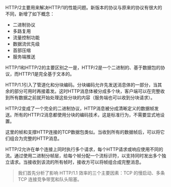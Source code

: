 HTTP/2主要用来解决HTTP/1的性能问题。新版本的协议与原来的协议有很大的不同，新增了如下概念：

- 二进制协议
- 多路复用
- 流量控制功能
- 数据流优先级
- 首部压缩
- 服务端推送

HTTP/1和HTTP/2的主要区别之一是，HTTP/2是一个二进制的、基于数据包的协议，而HTTP/1是完全基于文本的。

HTTP/1.1引入了管道化和分块编码。分块编码允许先发送消息体的一部分，当其余的部分可用时再接着发。这时HTTP消息体被分成多个块，客户端可以在完整收到所有数据之前就开始处理这些分块的内容（服务端也可以收到分块请求）。

HTTP/2变成了一个完全的二进制协议，HTTP消息被分成清晰定义的数据帧发送。所有的HTTP/2消息都使用分块的编码技术，这是标准行为，不需要显式地设置。

这里的帧和支撑HTTP连接的TCP数据包类似。当收到所有的数据帧后，可以将它们组合为完整的HTTP消息。

HTTP/2允许在单个连接上同时执行多个请求，每个HTTP请求或响应使用不同的流。通过使用二进制分帧层，给每个帧分配一个流标识符，以支持同时发出多个独立请求。当接收到该流的所有帧时，接收方可以将帧组合成完整消息。

> 我们首先分析了影响 HTTP/1.1 效率的三个主要因素：TCP 的慢启动、多条 TCP 连接竞争带宽和队头阻塞。

















































